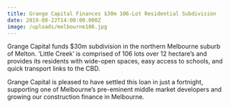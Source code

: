 ```yaml
---
title: Grange Capital Finances $30m 106-Lot Residential Subdivision
date: 2019-08-22T14:00:00.000Z
image: /uploads/melbourne106.jpg
---
```

Grange Capital funds $30m subdivision in the northern Melbourne suburb of Melton. ‘Little Creek’ is comprised of 106 lots over 12 hectare’s and provides its residents with wide-open spaces, easy access to schools, and quick transport links to the CBD.

Grange Capital is pleased to have settled this loan in just a fortnight, supporting one of Melbourne’s pre-eminent middle market developers and growing our construction finance in Melbourne.

